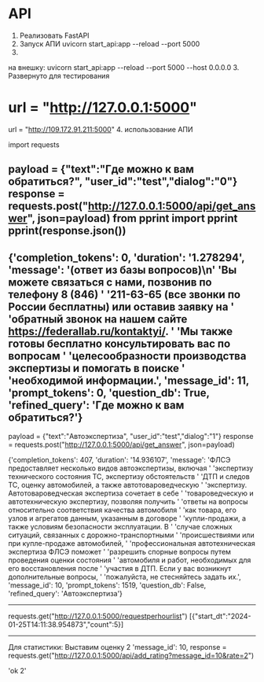 # API
1. Реализовать FastAPI
2. Запуск АПИ
uvicorn start_api:app --reload --port 5000
3. 
на внешку:
uvicorn start_api:app --reload --port 5000 --host 0.0.0.0
3. Развернуто для тестирования

# url = "http://127.0.0.1:5000"
url = "http://109.172.91.211:5000"
4. использование АПИ

import requests

payload = {"text":"Где можно к вам обратиться?", "user_id":"test","dialog":"0"}
response = requests.post("http://127.0.0.1:5000/api/get_answer", json=payload)
from pprint import pprint
pprint(response.json())
---
{'completion_tokens': 0,
 'duration': '1.278294',
 'message': '(ответ из базы вопросов)\n'
            'Вы можете связаться с нами, позвонив по телефону 8 (846) '
            '211-63-65 (все звонки по России бесплатны) или оставив заявку на '
            'обратный звонок на нашем сайте https://federallab.ru/kontaktyi/. '
            'Мы также готовы бесплатно консультировать вас по вопросам '
            'целесообразности производства экспертизы и помогать в поиске '
            'необходимой информации.',
 'message_id': 11,
 'prompt_tokens': 0,
 'question_db': True,
 'refined_query': 'Где можно к вам обратиться?'}
---
payload = {"text":"Автоэкспертиза", "user_id":"test","dialog":"1"}
response = requests.post("http://127.0.0.1:5000/api/get_answer", json=payload)

{'completion_tokens': 407,
 'duration': '14.936107',
 'message': 'ФЛСЭ предоставляет несколько видов автоэкспертизы, включая '
            'экспертизу технического состояния ТС, экспертизу обстоятельств '
            'ДТП и следов ТС, оценку автомобилей, а также автотовароведческую '
            'экспертизу. Автотовароведческая экспертиза сочетает в себе '
            'товароведческую и автотехническую экспертизу, позволяя получить '
            'ответы на вопросы относительно соответствия качества автомобиля '
            'как товара, его узлов и агрегатов данным, указанным в договоре '
            'купли-продажи, а также условиям безопасности эксплуатации. В '
            'случае сложных ситуаций, связанных с дорожно-транспортными '
            'происшествиями или при купле-продаже автомобилей, '
            'профессиональная автотехническая экспертиза ФЛСЭ поможет '
            'разрешить спорные вопросы путем проведения оценки состояния '
            'автомобиля и работ, необходимых для его восстановления после '
            'участия в ДТП. Если у вас возникнут дополнительные вопросы, '
            'пожалуйста, не стесняйтесь задать их.',
 'message_id': 10,
 'prompt_tokens': 1519,
 'question_db': False,
 'refined_query': 'Автоэкспертиза'}

---
requests.get("http://127.0.0.1:5000/requestperhourlist")
[{"start_dt":"2024-01-25T14:11:38.954873","count":5}]

---
Для статистики:
Выставим оценку 2 'message_id': 10,
response = requests.get("http://127.0.0.1:5000/api/add_rating?message_id=10&rate=2")

'ok 2'
